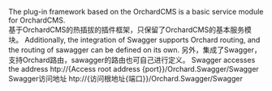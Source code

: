 The plug-in framework based on the OrchardCMS is a basic service module for OrchardCMS. </br>
基于OrchardCMS的热插拔的插件框架，只保留了OrchardCMS的基本服务模块。
Additionally, the integration of Swagger supports Orchard routing, and the routing of sawagger can be defined on its own.
另外，集成了Swagger，支持Orchard路由，sawagger的路由也可自己进行定义。
Swagger accesses the address htp://{Access root address {port}}/Orchard.Swagger/Swagger
Swagger访问地址 htp://{访问根地址{端口}}/Orchard.Swagger/Swagger
